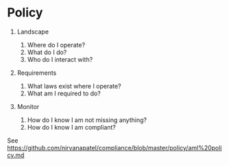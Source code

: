 # Policy

1. Landscape
    1. Where do I operate?
    2. What do I do?
    3. Who do I interact with?

2. Requirements
    1. What laws exist where I operate?
    2. What am I required to do?

3. Monitor
    1. How do I know I am not missing anything?
    2. How do I know I am compliant?
    

    
See https://github.com/nirvanapatel/compliance/blob/master/policy/aml%20policy.md
